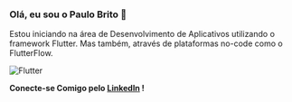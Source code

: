 ### Olá, eu sou o  Paulo Brito 👋

Estou iniciando na área de Desenvolvimento de Aplicativos utilizando o framework Flutter. Mas também, através de plataformas no-code como o FlutterFlow.

![Flutter](https://img.shields.io/badge/Flutter-333?style=for-the-badge&logo=flutter&logoColor=9DF) 


**Conecte-se Comigo pelo  [LinkedIn](https://www.linkedin.com/in/paulobrito-neto/) !**
